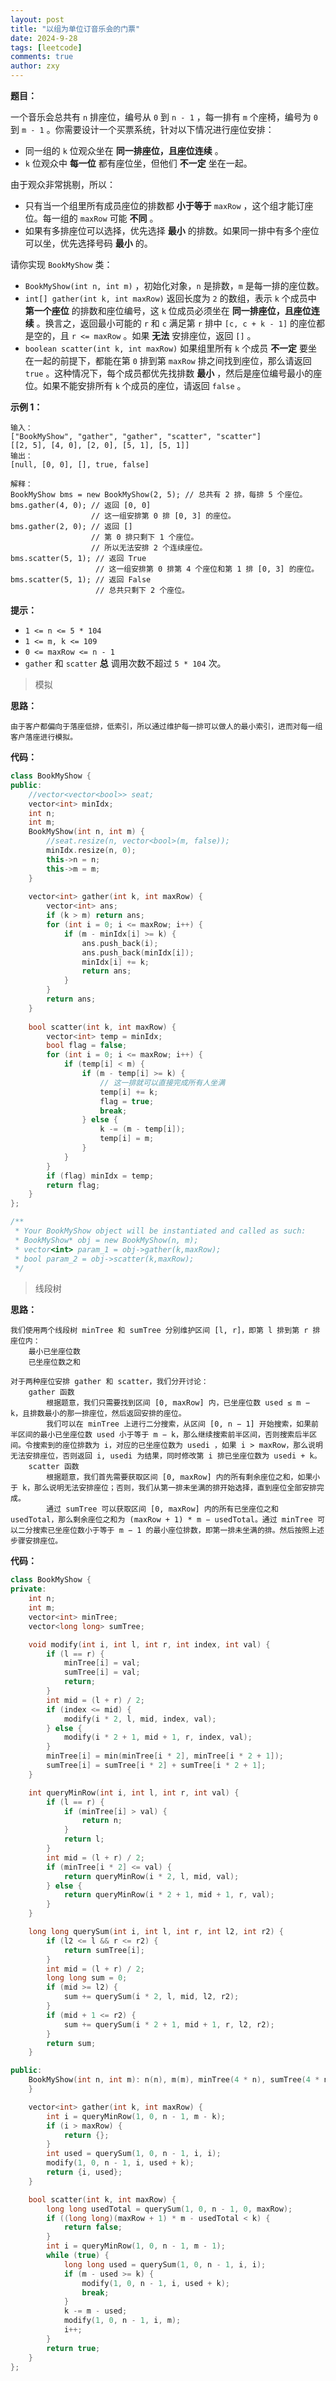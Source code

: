 ```yaml
---
layout: post
title: "以组为单位订音乐会的门票"
date: 2024-9-28
tags: [leetcode]
comments: true
author: zxy
---
```


**题目：**

一个音乐会总共有 `n` 排座位，编号从 `0` 到 `n - 1` ，每一排有 `m` 个座椅，编号为 `0` 到 `m - 1` 。你需要设计一个买票系统，针对以下情况进行座位安排：

- 同一组的 `k` 位观众坐在 **同一排座位，且座位连续** 。
- `k` 位观众中 **每一位** 都有座位坐，但他们 **不一定** 坐在一起。

由于观众非常挑剔，所以：

- 只有当一个组里所有成员座位的排数都 **小于等于** `maxRow` ，这个组才能订座位。每一组的 `maxRow` 可能 **不同** 。
- 如果有多排座位可以选择，优先选择 **最小** 的排数。如果同一排中有多个座位可以坐，优先选择号码 **最小** 的。

请你实现 `BookMyShow` 类：

- `BookMyShow(int n, int m)` ，初始化对象，`n` 是排数，`m` 是每一排的座位数。
- `int[] gather(int k, int maxRow)` 返回长度为 `2` 的数组，表示 `k` 个成员中 **第一个座位** 的排数和座位编号，这 `k` 位成员必须坐在 **同一排座位，且座位连续** 。换言之，返回最小可能的 `r` 和 `c` 满足第 `r` 排中 `[c, c + k - 1]` 的座位都是空的，且 `r <= maxRow` 。如果 **无法** 安排座位，返回 `[]` 。
- `boolean scatter(int k, int maxRow)` 如果组里所有 `k` 个成员 **不一定** 要坐在一起的前提下，都能在第 `0` 排到第 `maxRow` 排之间找到座位，那么请返回 `true` 。这种情况下，每个成员都优先找排数 **最小** ，然后是座位编号最小的座位。如果不能安排所有 `k` 个成员的座位，请返回 `false` 。

**示例 1：**

```
输入：
["BookMyShow", "gather", "gather", "scatter", "scatter"]
[[2, 5], [4, 0], [2, 0], [5, 1], [5, 1]]
输出：
[null, [0, 0], [], true, false]

解释：
BookMyShow bms = new BookMyShow(2, 5); // 总共有 2 排，每排 5 个座位。
bms.gather(4, 0); // 返回 [0, 0]
                  // 这一组安排第 0 排 [0, 3] 的座位。
bms.gather(2, 0); // 返回 []
                  // 第 0 排只剩下 1 个座位。
                  // 所以无法安排 2 个连续座位。
bms.scatter(5, 1); // 返回 True
                   // 这一组安排第 0 排第 4 个座位和第 1 排 [0, 3] 的座位。
bms.scatter(5, 1); // 返回 False
                   // 总共只剩下 2 个座位。
```

**提示：**

- `1 <= n <= 5 * 104`
- `1 <= m, k <= 109`
- `0 <= maxRow <= n - 1`
- `gather` 和 `scatter` **总** 调用次数不超过 `5 * 104` 次。

> 模拟

**思路：**

```
由于客户都偏向于落座低排，低索引，所以通过维护每一排可以做人的最小索引，进而对每一组客户落座进行模拟。
```

**代码：**

```cpp
class BookMyShow {
public:
    //vector<vector<bool>> seat;
    vector<int> minIdx;
    int n;
    int m;
    BookMyShow(int n, int m) {
        //seat.resize(n, vector<bool>(m, false));
        minIdx.resize(n, 0);
        this->n = n;
        this->m = m;
    }
    
    vector<int> gather(int k, int maxRow) {
        vector<int> ans;
        if (k > m) return ans;
        for (int i = 0; i <= maxRow; i++) {
            if (m - minIdx[i] >= k) {
                ans.push_back(i);
                ans.push_back(minIdx[i]);
                minIdx[i] += k;
                return ans;
            }
        }
        return ans;
    }
    
    bool scatter(int k, int maxRow) {
        vector<int> temp = minIdx;
        bool flag = false;
        for (int i = 0; i <= maxRow; i++) {
            if (temp[i] < m) {
                if (m - temp[i] >= k) {
                    // 这一排就可以直接完成所有人坐满
                    temp[i] += k;
                    flag = true;
                    break;
                } else {
                    k -= (m - temp[i]);
                    temp[i] = m;
                }
            }
        }
        if (flag) minIdx = temp;
        return flag;
    }
};

/**
 * Your BookMyShow object will be instantiated and called as such:
 * BookMyShow* obj = new BookMyShow(n, m);
 * vector<int> param_1 = obj->gather(k,maxRow);
 * bool param_2 = obj->scatter(k,maxRow);
 */
```

> 线段树

**思路：**

```
我们使用两个线段树 minTree 和 sumTree 分别维护区间 [l, r]，即第 l 排到第 r 排座位内：
	最小已坐座位数
	已坐座位数之和

对于两种座位安排 gather 和 scatter，我们分开讨论：
	gather 函数
		根据题意，我们只需要找到区间 [0, maxRow] 内，已坐座位数 used ≤ m − k，且排数最小的那一排座位，然后返回安排的座位。
		我们可以在 minTree 上进行二分搜索，从区间 [0, n − 1] 开始搜索，如果前半区间的最小已坐座位数 used 小于等于 m − k，那么继续搜索前半区间，否则搜索后半区间。令搜索到的座位排数为 i，对应的已坐座位数为 usedi ，如果 i > maxRow，那么说明无法安排座位，否则返回 i, usedi 为结果，同时修改第 i 排已坐座位数为 usedi + k。
	scatter 函数
		根据题意，我们首先需要获取区间 [0, maxRow] 内的所有剩余座位之和，如果小于 k，那么说明无法安排座位；否则，我们从第一排未坐满的排开始选择，直到座位全部安排完成。
		通过 sumTree 可以获取区间 [0, maxRow] 内的所有已坐座位之和 usedTotal，那么剩余座位之和为 (maxRow + 1) * m − usedTotal。通过 minTree 可以二分搜索已坐座位数小于等于 m − 1 的最小座位排数，即第一排未坐满的排。然后按照上述步骤安排座位。
```

**代码：**

```cpp
class BookMyShow {
private:
    int n;
    int m;
    vector<int> minTree;
    vector<long long> sumTree;

    void modify(int i, int l, int r, int index, int val) {
        if (l == r) {
            minTree[i] = val;
            sumTree[i] = val;
            return;
        }
        int mid = (l + r) / 2;
        if (index <= mid) {
            modify(i * 2, l, mid, index, val);
        } else {
            modify(i * 2 + 1, mid + 1, r, index, val);
        }
        minTree[i] = min(minTree[i * 2], minTree[i * 2 + 1]);
        sumTree[i] = sumTree[i * 2] + sumTree[i * 2 + 1];
    }

    int queryMinRow(int i, int l, int r, int val) {
        if (l == r) {
            if (minTree[i] > val) {
                return n;
            }
            return l;
        }
        int mid = (l + r) / 2;
        if (minTree[i * 2] <= val) {
            return queryMinRow(i * 2, l, mid, val);
        } else {
            return queryMinRow(i * 2 + 1, mid + 1, r, val);
        }
    }

    long long querySum(int i, int l, int r, int l2, int r2) {
        if (l2 <= l && r <= r2) {
            return sumTree[i];
        }
        int mid = (l + r) / 2;
        long long sum = 0;
        if (mid >= l2) {
            sum += querySum(i * 2, l, mid, l2, r2);
        }
        if (mid + 1 <= r2) {
            sum += querySum(i * 2 + 1, mid + 1, r, l2, r2);
        }
        return sum;
    }

public:
    BookMyShow(int n, int m): n(n), m(m), minTree(4 * n), sumTree(4 * n) {
    }

    vector<int> gather(int k, int maxRow) {
        int i = queryMinRow(1, 0, n - 1, m - k);
        if (i > maxRow) {
            return {};
        }
        int used = querySum(1, 0, n - 1, i, i);
        modify(1, 0, n - 1, i, used + k);
        return {i, used};
    }

    bool scatter(int k, int maxRow) {
        long long usedTotal = querySum(1, 0, n - 1, 0, maxRow);
        if ((long long)(maxRow + 1) * m - usedTotal < k) {
            return false;
        }
        int i = queryMinRow(1, 0, n - 1, m - 1);
        while (true) {
            long long used = querySum(1, 0, n - 1, i, i);
            if (m - used >= k) {
                modify(1, 0, n - 1, i, used + k);
                break;
            }
            k -= m - used;
            modify(1, 0, n - 1, i, m);
            i++;
        }
        return true;
    }
};
```

